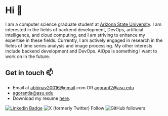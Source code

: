 # Hi 👋
I am a computer science graduate student at [Arizona State University](https://asu.edu). I am interested in the fields of backend development, DevOps, artificial intelligence, and cloud computing, and I am striving to enhance my expertise in these fields. Currently, I am actively engaged in research in the fields of time series analysis and image processing. My other interests include backend development and DevOps. AiOps is something I want to work on in the future.


 ## Get in touch 📫
 - Email at [abhinav20016@gmail](abhinav20016@gmail).com OR [agorant2@asu.edu](agorant2@asu.edu)
 - agorantla@asu.edu
 - Download my resume [here](https://abhinavgorantla.me/abhinav_gorantla_resume.pdf).

[![Linkedin Badge](https://img.shields.io/badge/-LinkedIn-blue?style=flat-square&logo=Linkedin&logoColor=white&link=https://www.linkedin.com/in/abhinav-gorantla/)](https://www.linkedin.com/in/abhinav-gorantla/)
![X (formerly Twitter) Follow](https://img.shields.io/twitter/follow/asteroidc0ffee)
![GitHub followers](https://img.shields.io/github/followers/abhinavgor)

